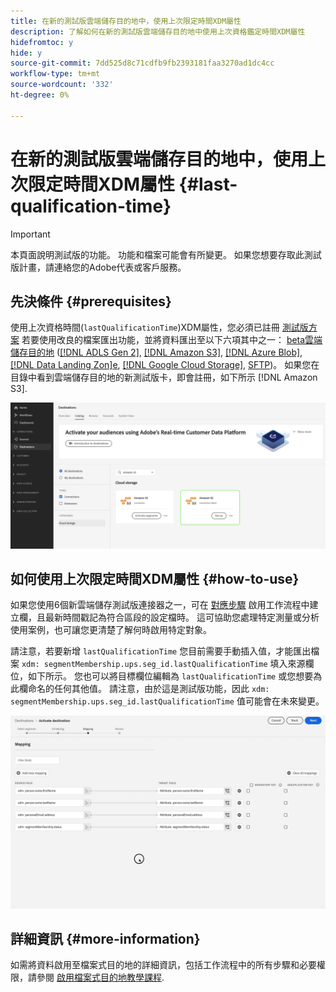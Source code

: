 ```yaml
---
title: 在新的測試版雲端儲存目的地中，使用上次限定時間XDM屬性
description: 了解如何在新的測試版雲端儲存目的地中使用上次資格鑑定時間XDM屬性
hidefromtoc: y
hide: y
source-git-commit: 7dd525d8c71cdfb9fb2393181faa3270ad1dc4cc
workflow-type: tm+mt
source-wordcount: '332'
ht-degree: 0%

---
```


# 在新的測試版雲端儲存目的地中，使用上次限定時間XDM屬性 {#last-qualification-time}

>[!IMPORTANT]
> 
>本頁面說明測試版的功能。 功能和檔案可能會有所變更。 如果您想要存取此測試版計畫，請連絡您的Adobe代表或客戶服務。

## 先決條件 {#prerequisites}

使用上次資格時間(`lastQualificationTime`)XDM屬性，您必須已註冊 [測試版方案](/help/release-notes/2022/october-2022.md#destinations) 若要使用改良的檔案匯出功能，並將資料匯出至以下六項其中之一： [beta雲端儲存目的地](/help/release-notes/2022/october-2022.md#destinations) ([[!DNL ADLS Gen 2]](/help/destinations/catalog/cloud-storage/adls-gen2.md), [[!DNL Amazon S3]](/help/destinations/catalog/cloud-storage/amazon-s3.md), [[!DNL Azure Blob]](/help/destinations/catalog/cloud-storage/azure-blob.md), [[!DNL Data Landing Zon]e](/help/destinations/catalog/cloud-storage/data-landing-zone.md), [[!DNL Google Cloud Storage]](/help/destinations/catalog/cloud-storage/google-cloud-storage.md), [SFTP](/help/destinations/catalog/cloud-storage/sftp.md))。 如果您在目錄中看到雲端儲存目的地的新測試版卡，即會註冊，如下所示 [!DNL Amazon S3].

![顯示新Amazon S3測試版卡的影像](/help/destinations/assets/ui/activate-destinations/new-amazon-s3-beta-card.png)

## 如何使用上次限定時間XDM屬性 {#how-to-use}

如果您使用6個新雲端儲存測試版連接器之一，可在 [對應步驟](//help/destinations/ui/activate-batch-profile-destinations.md#mapping) 啟用工作流程中建立欄，且最新時間戳記為符合區段的設定檔時。 這可協助您處理特定測量或分析使用案例，也可讓您更清楚了解何時啟用特定對象。

請注意，若要新增 `lastQualificationTime` 您目前需要手動插入值，才能匯出檔案 `xdm: segmentMembership.ups.seg_id.lastQualificationTime` 填入來源欄位，如下所示。 您也可以將目標欄位編輯為 `lastQualificationTime` 或您想要為此欄命名的任何其他值。 請注意，由於這是測試版功能，因此 `xdm: segmentMembership.ups.seg_id.lastQualificationTime` 值可能會在未來變更。

![螢幕記錄，顯示上次將XDM屬性貼入對應步驟的資格時間](/help/destinations/ui/last-qualification-time.gif)

## 詳細資訊 {#more-information}

如需將資料啟用至檔案式目的地的詳細資訊，包括工作流程中的所有步驟和必要權限，請參閱 [啟用檔案式目的地教學課程](/help/destinations/ui/activate-batch-profile-destinations.md).